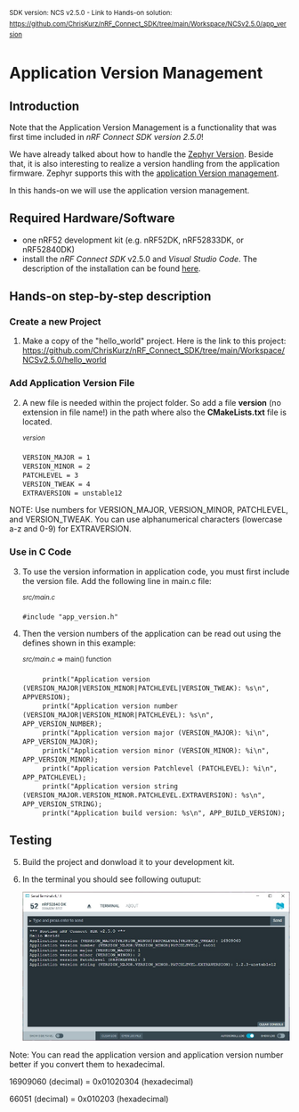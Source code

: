 <sup>SDK version: NCS v2.5.0  -  Link to Hands-on solution: https://github.com/ChrisKurz/nRF_Connect_SDK/tree/main/Workspace/NCSv2.5.0/app_version</sup>

# Application Version Management

## Introduction

Note that the Application Version Management is a functionality that was first time included in _nRF Connect SDK version 2.5.0_!

We have already talked about how to handle the [Zephyr Version](https://github.com/ChrisKurz/nRF_Connect_SDK/blob/main/doc/NCSv2.4.0_ZKS_Other_01_version.md). Beside that, it is also interesting to realize a version handling from the application firmware. Zephyr supports this with the [application Version management](https://developer.nordicsemi.com/nRF_Connect_SDK/doc/2.5.0/zephyr/build/version/index.html).

In this hands-on we will use the application version management. 

## Required Hardware/Software
- one nRF52 development kit (e.g. nRF52DK, nRF52833DK, or nRF52840DK)
- install the _nRF Connect SDK_ v2.5.0 and _Visual Studio Code_. The description of the installation can be found [here](https://developer.nordicsemi.com/nRF_Connect_SDK/doc/2.5.0/nrf/getting_started/assistant.html#).

## Hands-on step-by-step description 

### Create a new Project

1) Make a copy of the "hello_world" project. Here is the link to this project: https://github.com/ChrisKurz/nRF_Connect_SDK/tree/main/Workspace/NCSv2.5.0/hello_world

### Add Application Version File

2) A new file is needed within the project folder. So add a file __version__ (no extension in file name!) in the path where also the __CMakeLists.txt__ file is located.

	<sup>_version_ </sup>

       VERSION_MAJOR = 1
       VERSION_MINOR = 2
       PATCHLEVEL = 3
       VERSION_TWEAK = 4
       EXTRAVERSION = unstable12

  NOTE: Use numbers for VERSION_MAJOR, VERSION_MINOR, PATCHLEVEL, and VERSION_TWEAK. You can use alphanumerical characters (lowercase a-z and 0-9) for EXTRAVERSION. 


### Use in C Code

3) To use the version information in application code, you must first include the version file. Add the following line in main.c file:

	<sup>_src/main.c_</sup>

       #include "app_version.h"

4) Then the version numbers of the application can be read out using the defines shown in this example:

	<sup>_src/main.c_ => main() function</sup>

            printk("Application version (VERSION_MAJOR|VERSION_MINOR|PATCHLEVEL|VERSION_TWEAK): %s\n", APPVERSION);
            printk("Application version number (VERSION_MAJOR|VERSION_MINOR|PATCHLEVEL): %s\n", APP_VERSION_NUMBER);
            printk("Application version major (VERSION_MAJOR): %i\n", APP_VERSION_MAJOR);
            printk("Application version minor (VERSION_MINOR): %i\n", APP_VERSION_MINOR);
            printk("Application version Patchlevel (PATCHLEVEL): %i\n", APP_PATCHLEVEL);
            printk("Application version string (VERSION_MAJOR.VERSION_MINOR.PATCHLEVEL.EXTRAVERSION): %s\n", APP_VERSION_STRING);
            printk("Application build version: %s\n", APP_BUILD_VERSION);


## Testing
5) Build the project and donwload it to your development kit. 
6) In the terminal you should see following outuput:

   ![image](images/App_Version_Terminal.jpg)

Note: You can read the application version and application version number better if you convert them to hexadecimal. 

  16909060 (decimal) = 0x01020304 (hexadecimal)

  66051 (decimal) = 0x010203 (hexadecimal)
